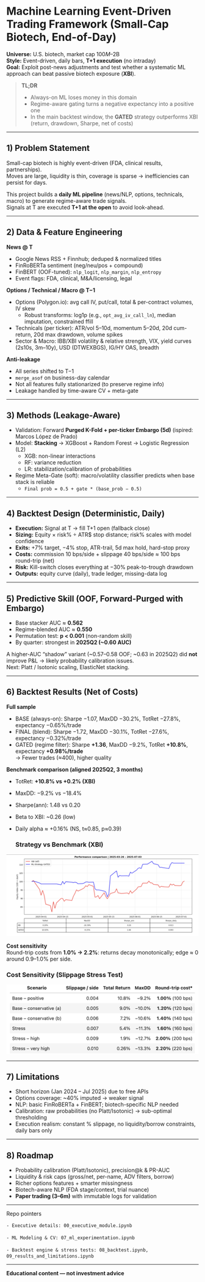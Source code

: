 #  Machine Learning Event-Driven Trading Framework (Small-Cap Biotech, End-of-Day)

**Universe:** U.S. biotech, market cap $100M–$2B  
**Style:** Event-driven, daily bars, **T+1 execution** (no intraday)  
**Goal:** Exploit post-news adjustments and test whether a systematic ML approach can beat passive biotech exposure (**XBI**).

> **TL;DR**  
> - Always-on ML loses money in this domain  
> - Regime-aware gating turns a negative expectancy into a positive one  
> - In the main backtest window, the **GATED** strategy outperforms XBI (return, drawdown, Sharpe, net of costs)

---

## 1) Problem Statement

Small-cap biotech is highly event-driven (FDA, clinical results, partnerships).  
Moves are large, liquidity is thin, coverage is sparse → inefficiencies can persist for days.  

This project builds a **daily ML pipeline** (news/NLP, options, technicals, macro) to generate regime-aware trade signals.  
Signals at T are executed **T+1 at the open** to avoid look-ahead.

---

## 2) Data & Feature Engineering

**News @ T**
- Google News RSS + Finnhub; deduped & normalized titles  
- FinRoBERTa sentiment (neg/neu/pos + compound)  
- FinBERT (OOF-tuned): `nlp_logit`, `nlp_margin`, `nlp_entropy`  
- Event flags: FDA, clinical, M&A/licensing, legal  

**Options / Technical / Macro @ T−1**
- Options (Polygon.io): avg call IV, put/call, total & per-contract volumes, IV skew  
  - Robust transforms: log1p (e.g., `opt_avg_iv_call_ln`), median imputation, constrained ffill  
- Technicals (per ticker): ATR/vol 5–10d, momentum 5–20d, 20d cum-return, 20d max drawdown, volume spikes  
- Sector & Macro: IBB/XBI volatility & relative strength, VIX, yield curves (2s10s, 3m–10y), USD (DTWEXBGS), IG/HY OAS, breadth  

**Anti-leakage**
- All series shifted to T−1  
- `merge_asof` on business-day calendar  
- Not all features fully stationarized (to preserve regime info)  
- Leakage handled by time-aware CV + meta-gate  

---

## 3) Methods (Leakage-Aware)

- Validation: Forward **Purged K-Fold + per-ticker Embargo (5d)** (ispired: Marcos López de Prado)  
- Model: **Stacking** → XGBoost + Random Forest → Logistic Regression (L2)  
  - XGB: non-linear interactions  
  - RF: variance reduction  
  - LR: stabilization/calibration of probabilities  
- Regime Meta-Gate (soft): macro/volatility classifier predicts when base stack is reliable  
  - `Final prob = 0.5 + gate * (base_prob − 0.5)`

---

## 4) Backtest Design (Deterministic, Daily)

- **Execution:** Signal at T → fill T+1 open (fallback close)  
- **Sizing:** Equity × risk% ÷ ATR$ stop distance; risk% scales with model confidence  
- **Exits:** +7% target, −4% stop, ATR-trail, 5d max hold, hard-stop proxy  
- **Costs:** commission 10 bps/side + slippage 40 bps/side ≈ 100 bps round-trip (net)  
- **Risk:** Kill-switch closes everything at −30% peak-to-trough drawdown  
- **Outputs:** equity curve (daily), trade ledger, missing-data log  

---

## 5) Predictive Skill (OOF, Forward-Purged with Embargo)

- Base stacker AUC ≈ **0.562**  
- Regime-blended AUC ≈ **0.550**  
- Permutation test: **p < 0.001** (non-random skill)  
- By quarter: strongest in **2025Q2 (~0.60 AUC)**  

A higher-AUC “shadow” variant (~0.57–0.58 OOF; ~0.63 in 2025Q2) did **not** improve P&L → likely probability calibration issues.  
Next: Platt / Isotonic scaling, ElasticNet stacking.

---

## 6) Backtest Results (Net of Costs)

**Full sample**
- BASE (always-on): Sharpe −1.07, MaxDD −30.2%, TotRet −27.8%, expectancy −0.65%/trade  
- FINAL (blend): Sharpe −1.72, MaxDD −30.1%, TotRet −27.6%, expectancy −0.32%/trade  
- GATED (regime filter): Sharpe **+1.36**, MaxDD −9.2%, TotRet **+10.8%**, expectancy **+0.98%/trade**  
→ Fewer trades (≈400), higher quality  

**Benchmark comparison (aligned 2025Q2, 3 months)**
- TotRet: **+10.8% vs +0.2% (XBI)**  
- MaxDD: −9.2% vs −18.4%  
- Sharpe(ann): 1.48 vs 0.20  
- Beta to XBI: ~0.26 (low)  
- Daily alpha ≈ +0.16% (NS, t≈0.85, p≈0.39)

  ### Strategy vs Benchmark (XBI)
![GATED vs XBI](docs/assets/GATEDvsXBI.png)

**Cost sensitivity**  
Round-trip costs from **1.0% → 2.2%**: returns decay monotonically; edge ≈ 0 around 0.9–1.0% per side.

### Cost Sensitivity (Slippage Stress Test)
![Transaction cost stress test](docs/assets/costs-stresstest.png)

---

## 7) Limitations

- Short horizon (Jan 2024 – Jul 2025) due to free APIs  
- Options coverage: ~40% imputed → weaker signal  
- NLP: basic FinRoBERTa + FinBERT; biotech-specific NLP needed  
- Calibration: raw probabilities (no Platt/Isotonic) → sub-optimal thresholding  
- Execution realism: constant % slippage, no liquidity/borrow constraints, daily bars only  

---

## 8) Roadmap

- Probability calibration (Platt/Isotonic), precision@k & PR-AUC  
- Liquidity & risk caps (gross/net, per-name, ADV filters, borrow)  
- Richer options features + smarter missingness  
- Biotech-aware NLP (FDA stage/context, trial nuance)  
- **Paper trading (3–6m)** with immutable logs for validation  

---

Repo pointers

	- Executive details: 00_executive_module.ipynb
 
	- ML Modeling & CV: 07_ml_experimentation.ipynb
 
	- Backtest engine & stress tests: 08_backtest.ipynb, 09_results_and_limitations.ipynb
---

 **Educational content — not investment advice**
